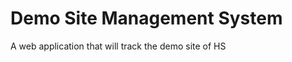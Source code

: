 Demo Site Management System
============================

A web application that will track the demo site of HS
